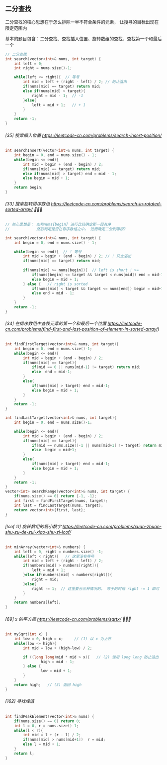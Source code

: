 

## 二分查找

二分查找的核心思想在于怎么排除一半不符合条件的元素， 让搜寻的目标出现在限定范围内

基本的题目包含：二分查找、查找插入位置、旋转数组的查找、查找第一个和最后一个

~~~cpp
// 二分查找
int search(vector<int>& nums, int target) {
    int left = 0;
    int right = nums.size()-1;

    while(left <= right){  // 等号
        int mid = left + (right - left) / 2; // 防止溢出
        if(nums[mid] == target) return mid;
        else if(nums[mid] > target){
            right = mid - 1;  // -1
        }else{
            left = mid + 1;   // + 1
        }
    }
    return -1;
}
~~~

###### [35] 搜索插入位置 https://leetcode-cn.com/problems/search-insert-position/

~~~cpp
int searchInsert(vector<int>& nums, int target) {
    int begin = 0, end = nums.size() - 1;
    while(begin <= end){
        int mid = begin + (end - begin) / 2;
        if(nums[mid] == target) return mid;
        else if(nums[mid] > target) end = mid - 1;
        else begin = mid + 1;
    }
    return begin;
}
~~~

###### [33] 搜索旋转排序数组 https://leetcode-cn.com/problems/search-in-rotated-sorted-array/   🌟🌟🌟

~~~cpp
// 核心思想是： 先和nums[begin] 进行比较确定那一段有序
//            然后判定是否在有序数组之中， 进而确定二分到哪段?

int search(vector<int>& nums, int target) {
    int begin = 0, end = nums.size() - 1;

    while(begin <= end){  // ! 等号
        int mid = begin + (end - begin) / 2; // ! 防止溢出
        if(nums[mid] == target) return mid;  
        
        if(nums[mid] >= nums[begin]){  // left is short ! >=
            if(nums[begin] <= target && target < nums[mid]) end = mid-1;
            else begin = mid + 1;
        } else {   // right is sorted
            if(nums[mid] < target && target <= nums[end]) begin = mid+1;
            else end = mid - 1;
        }
    }
    return -1;
}
~~~

######  [34] 在排序数组中查找元素的第一个和最后一个位置 https://leetcode-cn.com/problems/find-first-and-last-position-of-element-in-sorted-array/)

~~~cpp
int findFirstTarget(vector<int>& nums, int target){
    int begin = 0, end = nums.size()-1;
    while(begin <= end){
        int mid = begin + (end - begin) / 2;
        if(nums[mid] == target){
            if(mid == 0 || nums[mid-1] != target) return mid;
            else  end = mid-1;
        }
        else{
            if(nums[mid] > target) end = mid-1;
            else begin = mid + 1; 
        }
    }
    return -1;
}

int findLastTarget(vector<int>& nums, int target){
    int begin = 0, end = nums.size()-1;

    while(begin <= end){
        int mid = begin + (end - begin) / 2;
        if(nums[mid] == target){
            if(mid == nums.size()-1 || nums[mid+1] != target) return mid;
            else  begin = mid+1;
        }
        else{
            if(nums[mid] > target) end = mid-1;
            else begin = mid + 1; 
        }
    }
    return -1;
}
vector<int> searchRange(vector<int>& nums, int target) {
    if(nums.size() == 0) return {-1, -1};
    int first = findFirstTarget(nums, target);
    int last = findLastTarget(nums, target);
    return vector<int>{first, last};
}
~~~

###### [lcof 11] 旋转数组的最小数字 https://leetcode-cn.com/problems/xuan-zhuan-shu-zu-de-zui-xiao-shu-zi-lcof/

~~~cpp
int minArray(vector<int>& numbers) {
    int left = 0, right = numbers.size() -1;
    while(left < right){   // 这里没有等号
        int mid = left + (right - left) / 2;
        if(numbers[mid] > numbers[right]){
            left = mid + 1;
        }else if(numbers[mid] < numbers[right]){
            right = mid;
        }else{
            right -= 1;  // 这里要分三种情况的， 等于的时候 right -= 1 即可
        }
    }
    return numbers[left];
}
~~~

###### [69] x 的平方根 https://leetcode-cn.com/problems/sqrtx/   🌟🌟🌟

~~~cpp
int mySqrt(int x) {
    int low = 0, high = x;     // (1) 以 x 为上界
    while(low <= high){
        int mid = low + (high-low) / 2;

        if ((long long)mid * mid > x){   // (2) 使用 long long 防止溢出
                high = mid - 1;
        } else {
                low = mid + 1;
        }
    }
    return high;   // (3) 返回 high
}
~~~

###### [162] 寻找峰值

~~~cpp
int findPeakElement(vector<int>& nums) {
    if(nums.size() == 0) return 0;
    int l = 0, r = nums.size()-1;
    while(l < r){
        int mid = l + (r - l) / 2;
        if(nums[mid] > nums[mid+1])  r = mid;
        else l = mid + 1;
    }
    return l;
}
~~~
